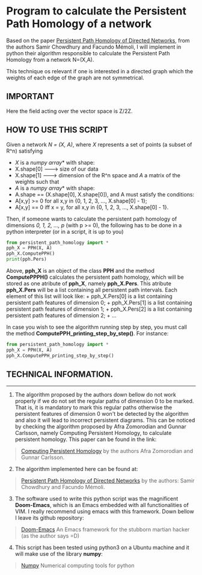 # Program to calculate the Persistent Path Homology of a network

Based on the paper [Persistent Path Homology of Directed Networks](https://arxiv.org/abs/1701.00565), from
the authors Samir Chowdhury and Facundo Mémoli, I will implement
in python their algorithm responsible to calculate the Persistent Path Homology from a network N=(X,A).

This technique os relevant if one is interested in a directed
graph which the weights of each edge of the graph are not
symmetrical.

## IMPORTANT
Here the field acting over the vector space is Z/2Z.

## HOW TO USE THIS SCRIPT

Given a network *N = (X, A)*, where *X* represents a
set of points (a subset of R^n) satisfying
- *X* is a *numpy array** with shape:
- X.shape[0] ---> size of our data
- X.shape[1] ---> dimension of the R^n space
and *A* a matrix of the weights such that
- *A* is a *numpy array** with shape:
- A.shape == (X.shape[0], X.shape[0]),
and A must satisfy the conditions:
- A[x,y] >= 0 for all x,y in {0, 1, 2, 3, ..., X.shape[0] - 1};
- A[x,y] == 0 iff x = y, for all x,y in {0, 1, 2, 3, ..., X.shape[0] - 1}.


Then, if someone wants to calculate the persistent path homology of
dimensions *0, 1, 2, ..., p* (with p >= 0), the following has 
to be done in a python interpreter (or in a script, it is up to you)

``` python
from persistent_path_homology import *
pph_X = PPH(X, A)
pph_X.ComputePPH()
print(pph.Pers)
```


Above, **pph_X** is an object of the class **PPH** and the method
**ComputePPPH()** calculates the persistent path homology,
which will be stored as one  atribute of **pph_X**,
namely **pph_X.Pers**. This atribute **pph_X.Pers** will be a
list containing all persistent path intervals. Each element of
this list will look like:
    + pph_X.Pers[0] is a list containing persistent path features of dimension 0;
    + pph_X.Pers[1] is a list containing persistent path features of dimension 1;
    + pph_X.Pers[2] is a list containing persistent path features of dimension 2;
    + ...

In case you wish to see the algorithm running step by step, you
must call the method **ComputePPH_printing_step_by_step()**. For
instance:

``` python
from persistent_path_homology import *
pph_X = PPH(X, A)
pph_X.ComputePPH_printing_step_by_step()
```


## TECHNICAL INFORMATION.
------------------------

1) The algorithm proposed by the authors down bellow do not
work properly if we do not set the regular paths of
dimension 0 to be marked. That is, it is mandatory to
mark this regular paths otherwise the persistent features
of dimension 0 won't be detected by the algorithm and also
it will lead to incorrect persistent diagrams.
This can be noticed by checking the algorithm proposed
by Afra Zomorodian and Gunnar Carlsson, namely
Computing Persistent Homology, to calculate persistent
homology. This paper can be found in the link:
> [Computing Persistent Homology](https://geometry.stanford.edu/papers/zc-cph-05/) by the authors Afra Zomorodian and Gunnar Carlsson.

2) The algorithm implemented here can be found
at:
> [Persistent Path Homology of Directed Networks](https://epubs.siam.org/doi/10.1137/1.9781611975031.75)
by the authors: Samir Chowdhury and Facundo Mémoli.

3) The software used to write this python script
was the magnificent **Doom-Emacs**, which is an
Emacs embedded with all functionalities of
VIM. I really recommend using emacs with
this framework. Down bellow I leave its github
repository:
> [Doom-Emacs](https://github.com/hlissner/doom-emacs) An Emacs framework for the stubborn martian hacker (as the author says =D)

4) This script has been tested using python3 on
a Ubuntu machine and it will make use of the library **numpy**:
> [Numpy](https://numpy.org/) Numerical computing tools for python

